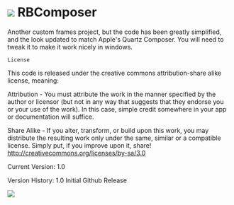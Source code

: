 # ![](https://raw.github.com/alexrestrepo/RBComposer/master/class.png) RBComposer

Another custom frames project, but the code has been greatly simplified, and the look updated to match Apple's Quartz Composer.
You will need to tweak it to make it work nicely in windows.

`License`

This code is released under the creative commons attribution-share alike license, meaning:

Attribution - You must attribute the work in the manner specified by the author or licensor 
(but not in any way that suggests that they endorse you or your use of the work).
In this case, simple credit somewhere in your app or documentation will suffice.

Share Alike - If you alter, transform, or build upon this work, you may distribute the resulting
work only under the same, similar or a compatible license.
Simply put, if you improve upon it, share!
http://creativecommons.org/licenses/by-sa/3.0

Current Version: 1.0

Version History:
1.0 Initial Github Release

![](https://raw.github.com/alexrestrepo/RBComposer/master/screen.png)